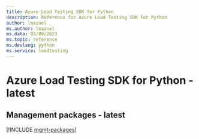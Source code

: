 ```yaml
---
title: Azure Load Testing SDK for Python
description: Reference for Azure Load Testing SDK for Python
author: lmazuel
ms.author: lmazuel
ms.data: 03/09/2023
ms.topic: reference
ms.devlang: python
ms.service: loadtesting
---
```

# Azure Load Testing SDK for Python - latest

## Management packages - latest
[!INCLUDE [mgmt-packages](load-testing-mgmt-index.md)]